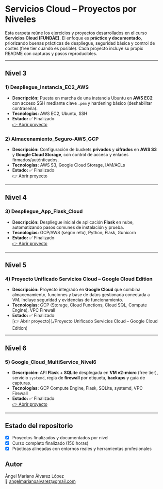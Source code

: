 # Servicios Cloud – Proyectos por Niveles

Esta carpeta reúne los ejercicios y proyectos desarrollados en el curso **Servicios Cloud (FUNDAE)**. El enfoque es **práctico y documentado**, priorizando buenas prácticas de despliegue, seguridad básica y control de costes (free tier cuando es posible). Cada proyecto incluye su propio README con capturas y pasos reproducibles.

---

## Nivel 3

### 1) Despliegue_Instancia_EC2_AWS
- **Descripción:** Puesta en marcha de una instancia Ubuntu en **AWS EC2** con acceso SSH mediante clave `.pem` y hardening básico (deshabilitar contraseña).
- **Tecnologías:** AWS EC2, Ubuntu, SSH
- **Estado:** ✅ Finalizado  
[👉 Abrir proyecto](./Despliegue_Instancia_EC2_AWS)

### 2) Almacenamiento_Seguro-AWS_GCP
- **Descripción:** Configuración de buckets **privados** y **cifrados** en **AWS S3** y **Google Cloud Storage**, con control de acceso y enlaces firmados/auténticados.
- **Tecnologías:** AWS S3, Google Cloud Storage, IAM/ACLs
- **Estado:** ✅ Finalizado  
[👉 Abrir proyecto](./Almacenamiento_Seguro-AWS_GCP)

---

## Nivel 4

### 3) Despliegue_App_Flask_Cloud
- **Descripción:** Despliegue inicial de aplicación **Flask** en nube, automatizando pasos comunes de instalación y prueba.
- **Tecnologías:** GCP/AWS (según reto), Python, Flask, Gunicorn
- **Estado:** ✅ Finalizado  
[👉 Abrir proyecto](./Despliegue_App_Flask_Cloud)

---

## Nivel 5

### 4) Proyecto Unificado Servicios Cloud – Google Cloud Edition
- **Descripción:** Proyecto integrado en **Google Cloud** que combina almacenamiento, funciones y base de datos gestionada conectada a VM. Incluye seguridad y evidencias de funcionamiento.
- **Tecnologías:** GCP (Storage, Cloud Functions, Cloud SQL, Compute Engine), VPC Firewall
- **Estado:** ✅ Finalizado  
[👉 Abrir proyecto](./Proyecto Unificado Servicios Cloud – Google Cloud Edition)

---

## Nivel 6

### 5) Google_Cloud_MultiService_Nivel6
- **Descripción:** API **Flask** + **SQLite** desplegada en **VM e2‑micro** (free tier), servicio `systemd`, regla de **firewall** por etiqueta, **backups** y guía de capturas.
- **Tecnologías:** GCP Compute Engine, Flask, SQLite, systemd, VPC Firewall
- **Estado:** ✅ Finalizado  
[👉 Abrir proyecto](./Google_Cloud_MultiService_Nivel6)

---

## Estado del repositorio
- [x] Proyectos finalizados y documentados por nivel
- [x] Curso completo finalizado (150 horas)
- [x] Prácticas alineadas con entornos reales y herramientas profesionales

## Autor
Ángel Mariano Álvarez López  
📧 angelmarianoalvarez@gmail.com

